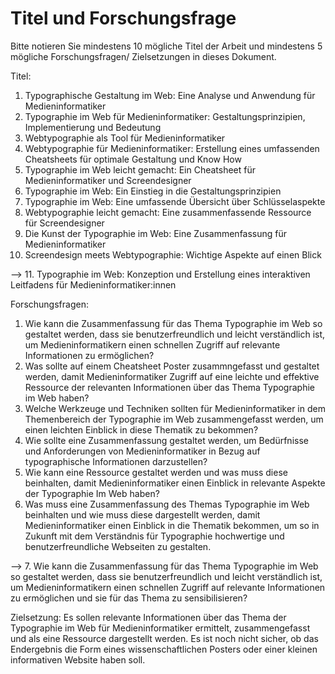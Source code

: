 # Titel und Forschungsfrage

Bitte notieren Sie mindestens 10 mögliche Titel der Arbeit und mindestens 5 mögliche Forschungsfragen/ Zielsetzungen in dieses Dokument. 

Titel: 
1. Typographische Gestaltung im Web: Eine Analyse und Anwendung für Medieninformatiker
2. Typographie im Web für Medieninformatiker: Gestaltungsprinzipien, Implementierung und Bedeutung
3. Webtypographie als Tool für Medieninformatiker
4. Webtypographie für Medieninformatiker: Erstellung eines umfassenden Cheatsheets für optimale Gestaltung und Know How
5. Typographie im Web leicht gemacht: Ein Cheatsheet für Medieninformatiker und Screendesigner
6. Typographie im Web: Ein Einstieg in die Gestaltungsprinzipien
7. Typographie im Web: Eine umfassende Übersicht über Schlüsselaspekte
8. Webtypographie leicht gemacht: Eine zusammenfassende Ressource für Screendesigner
9. Die Kunst der Typographie im Web: Eine Zusammenfassung für Medieninformatiker
10. Screendesign meets Webtypographie: Wichtige Aspekte auf einen Blick

--> 11. Typographie im Web: Konzeption und Erstellung eines interaktiven Leitfadens für Medieninformatiker:innen




Forschungsfragen: 
1. Wie kann die Zusammenfassung für das Thema Typographie im Web so gestaltet werden, dass sie benutzerfreundlich und leicht verständlich ist, um Medieninformatikern einen schnellen Zugriff auf relevante Informationen zu ermöglichen?
2. Was sollte auf einem Cheatsheet Poster zusammngefasst und gestaltet werden, damit Medieninformatiker Zugriff auf eine leichte und effektive Ressource der relevanten Informationen über das Thema Typographie im Web haben?
3. Welche Werkzeuge und Techniken sollten für Medieninformatiker in dem Themenbereich der Typographie im Web zusammengefasst werden, um einen leichten Einblick in diese Thematik zu bekommen?
4. Wie sollte eine Zusammenfassung gestaltet werden, um Bedürfnisse und Anforderungen von Medieninformatiker in Bezug auf typographische Informationen darzustellen?
5. Wie kann eine Ressource gestaltet werden und was muss diese beinhalten, damit Medieninformatiker einen Einblick in relevante Aspekte der Typographie Im Web haben?
6. Was muss eine Zusammenfassung des Themas Typographie im Web beinhalten und wie muss diese dargestellt werden, damit Medieninformatiker einen Einblick in die Thematik bekommen, um so in Zukunft mit dem Verständnis für Typographie hochwertige und benutzerfreundliche Webseiten zu gestalten.

--> 7. Wie kann die Zusammenfassung für das Thema Typographie im Web so gestaltet werden, dass sie benutzerfreundlich und leicht verständlich ist, um Medieninformatikern einen schnellen Zugriff auf relevante Informationen zu ermöglichen und sie für das Thema zu sensibilisieren?

Zielsetzung:
Es sollen relevante Informationen über das Thema der Typographie im Web für Medieninformatiker ermittelt, zusammengefasst und als eine Ressource dargestellt werden.
Es ist noch nicht sicher, ob das Endergebnis die Form eines wissenschaftlichen Posters oder einer kleinen informativen Website haben soll.

